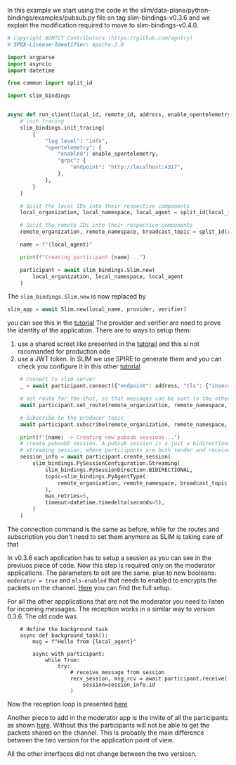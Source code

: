 In this example we start using the code in the slim/data-plane/python-bindings/examples/pubsub.py file on tag slim-bindings-v0.3.6 and we explain the modification required to move to slim-bindings-v0.4.0. 

```python
# Copyright AGNTCY Contributors (https://github.com/agntcy)
# SPDX-License-Identifier: Apache-2.0

import argparse
import asyncio
import datetime

from common import split_id

import slim_bindings


async def run_client(local_id, remote_id, address, enable_opentelemetry: bool):
    # init tracing
    slim_bindings.init_tracing(
        {
            "log_level": "info",
            "opentelemetry": {
                "enabled": enable_opentelemetry,
                "grpc": {
                    "endpoint": "http://localhost:4317",
                },
            },
        }
    )

    # Split the local IDs into their respective components
    local_organization, local_namespace, local_agent = split_id(local_id)

    # Split the remote IDs into their respective components
    remote_organization, remote_namespace, broadcast_topic = split_id(remote_id)

    name = f"{local_agent}"

    print(f"Creating participant {name}...")

    participant = await slim_bindings.Slim.new(
        local_organization, local_namespace, local_agent
    )
```

The ```slim_bindings.Slim.new``` is now replaced by 
```python
slim_app = await Slim.new(local_name, provider, verifier)
```
you can see this in the [tutorial](https://docs.agntcy.org/messaging/slim-group-tutorial/#moderatorpy)
The provider and verifier are need to prove the identity of the application. There are to ways to setup them:
1. use a shared screet like presented in the [tutorail](https://docs.agntcy.org/messaging/slim-group-tutorial/#identity) and this si not racomanded for production ode
2. use a JWT token. In SLIM we use SPIRE to generate them and you can check you configure it in this other [tutorial](https://docs.agntcy.org/messaging/slim-group/#using-spire-with-slim)

```python
    # Connect to slim server
    _ = await participant.connect({"endpoint": address, "tls": {"insecure": True}})

    # set route for the chat, so that messages can be sent to the other participants
    await participant.set_route(remote_organization, remote_namespace, broadcast_topic)

    # Subscribe to the producer topic
    await participant.subscribe(remote_organization, remote_namespace, broadcast_topic)

    print(f"{name} -> Creating new pubsub sessions...")
    # create pubsubb session. A pubsub session is a just a bidirectional
    # streaming session, where participants are both sender and receivers
    session_info = await participant.create_session(
        slim_bindings.PySessionConfiguration.Streaming(
            slim_bindings.PySessionDirection.BIDIRECTIONAL,
            topic=slim_bindings.PyAgentType(
                remote_organization, remote_namespace, broadcast_topic
            ),
            max_retries=5,
            timeout=datetime.timedelta(seconds=5),
        )
    )
```
The connection command is the same as before, while for the routes and subscription you don't need to set them anymore as SLIM is taking care of that

In v0.3.6 each application has to setup a session as you can see in the previuos piece of code. Now this step is required only on the moderator applications. The parameters to set are the same, plus to new booleans: ```moderator = true``` and ```mls-enabled``` that needs to enabled to encrypts the packets  on the channel. [Here](https://docs.agntcy.org/messaging/slim-group-tutorial/#moderatorpy) you can find the full setup.

For all the other appplications that are not the moderator you need to listen for incoming messages. The reception works in a similar way to version 0.3.6. The old code was
```
    # define the background task
    async def background_task():
        msg = f"Hello from {local_agent}"

        async with participant:
            while True:
                try:
                    # receive message from session
                    recv_session, msg_rcv = await participant.receive(
                        session=session_info.id
                    )
```
Now the reception loop is presented [here](https://docs.agntcy.org/messaging/slim-group/#step-3-listen-for-invitations)

Another piece to add in the moderator app is the invite of all the participants as shown [here](https://docs.agntcy.org/messaging/slim-group/#step-2-invite-participants-to-the-channel). Without this the participants will not be able to get the packets shared on the channel. This is probably the main difference between the two version for the application point of view.

All the other interfaces did not change between the two versiosn. 
